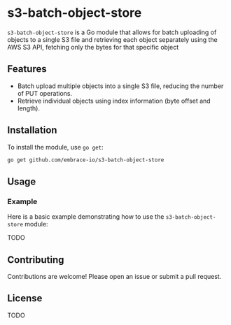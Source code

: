 # s3-batch-object-store

`s3-batch-object-store` is a Go module that allows for batch uploading of objects to a single S3 file and retrieving 
each object separately using the AWS S3 API, fetching only the bytes for that specific object

## Features

- Batch upload multiple objects into a single S3 file, reducing the number of PUT operations.
- Retrieve individual objects using index information (byte offset and length).

## Installation

To install the module, use `go get`:

```sh
go get github.com/embrace-io/s3-batch-object-store
```

## Usage

### Example

Here is a basic example demonstrating how to use the `s3-batch-object-store` module:

TODO

## Contributing

Contributions are welcome! Please open an issue or submit a pull request.

## License

TODO 

